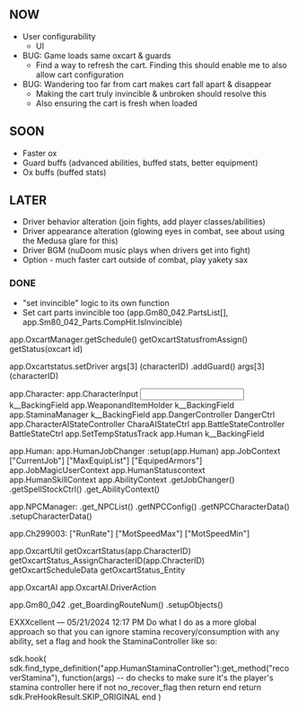 ## NOW
+ User configurability
    + UI
+ BUG: Game loads same oxcart & guards
    + Find a way to refresh the cart. Finding this should enable me to also allow cart configuration
+ BUG: Wandering too far from cart makes cart fall apart & disappear
    + Making the cart truly invincible & unbroken should resolve this
    + Also ensuring the cart is fresh when loaded

## SOON
+ Faster ox
+ Guard buffs (advanced abilities, buffed stats, better equipment)
+ Ox buffs (buffed stats)
 
## LATER
+ Driver behavior alteration (join fights, add player classes/abilities)
+ Driver appearance alteration (glowing eyes in combat, see about using the Medusa glare for this)
+ Driver BGM (nuDoom music plays when drivers get into fight)
+ Option - much faster cart outside of combat, play yakety sax
 
### DONE
+ "set invincible" logic to its own function
+ Set cart parts invincible too (app.Gm80_042.PartsList[], app.Sm80_042_Parts.CompHit.IsInvincible)




app.OxcartManager.getSchedule()
                  getOxcartStatusfromAssign()
                  getStatus(oxcart id)

app.Oxcartstatus.setDriver
                    args[3] (characterID)
                .addGuard()
                    args[3] (characterID)


app.Character:
    app.CharacterInput                  <Input>k__BackingField
    app.WeaponandItemHolder             <WeaponAndItemHolder>k__BackingField
    app.StaminaManager                  <StaminaManager>k__BackingField
    app.DangerController                DangerCtrl
    app.CharacterAIStateController      CharaAIStateCtrl
    app.BattleStateController           BattleStateCtrl
    app.SetTempStatusTrack
    app.Human                           <Human>k__BackingField

app.Human:
    app.HumanJobChanger
        :setup(app.Human)
    app.JobContext
        ["CurrentJob"]
        ["MaxEquipList"]
        ["EquipedArmors"]
    app.JobMagicUserContext
    app.HumanStatuscontext
    app.HumanSkillContext
    app.AbilityContext
    .getJobChanger()
    .getSpellStockCtrl()
    .get_AbilityContext()

app.NPCManager:
    .get_NPCList()
    .getNPCConfig()
    .getNPCCharacterData()
    .setupCharacterData()

app.Ch299003:
    ["RunRate"]
    ["MotSpeedMax"]
    ["MotSpeedMin"]

app.OxcartUtil
    getOxcartStatus(app.CharacterID)
    getOxcartStatus_AssignCharacterID(app.ChracterID)
    getOxcartScheduleData
    getOxcartStatus_Entity

app.OxcartAI
app.OxcartAI.DriverAction


app.Gm80_042
    .get_BoardingRouteNum()
    .setupObjects()



EXXXcellent — 05/21/2024 12:17 PM
Do what I do as a more global approach so that you can ignore stamina recovery/consumption with any ability, set a flag and hook the StaminaController like so:

sdk.hook(
        sdk.find_type_definition("app.HumanStaminaController"):get_method("recoverStamina"),
        function(args)
            -- do checks to make sure it's the player's stamina controller here
            if not no_recover_flag then return end
            return sdk.PreHookResult.SKIP_ORIGINAL
        end
)